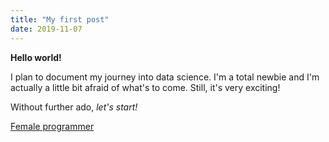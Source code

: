 ```yaml
---
title: "My first post"
date: 2019-11-07
---
```


**Hello world!**

I plan to document my journey into data science. I'm a total newbie and I'm actually a little bit afraid of what's to come.
Still, it's very exciting!

Without further ado, *let's start!*

[Female programmer](https://publicdomainvectors.org/photos/1534819034.png)
